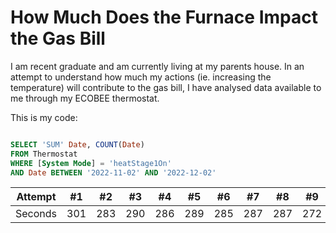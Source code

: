 # How Much Does the Furnace Impact the Gas Bill

I am recent graduate and am currently living at my parents house. In an attempt to understand how much my actions (ie. increasing the temperature) will contribute to the gas bill, I have analysed data available to me through my ECOBEE thermostat. 








This is my code:

``` SQL

SELECT 'SUM' Date, COUNT(Date)
FROM Thermostat
WHERE [System Mode] = 'heatStage1On'
AND Date BETWEEN '2022-11-02' AND '2022-12-02' 
```


Attempt | #1 | #2 | #3 | #4 | #5 | #6 | #7 | #8 | #9 | #10 | #11
--- | --- | --- | --- |--- |--- |--- |--- |--- |--- |--- |---
Seconds | 301 | 283 | 290 | 286 | 289 | 285 | 287 | 287 | 272 | 276 | 269
